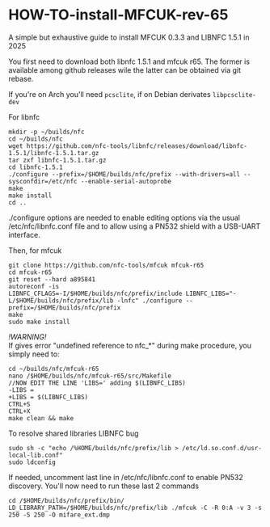 # HOW-TO-install-MFCUK-rev-65
A simple but exhaustive guide to install MFCUK 0.3.3 and LIBNFC 1.5.1 in 2025

You first need to download both libnfc 1.5.1 and mfcuk r65. The former is available among github releases wile the latter can be obtained via git rebase.

If you're on Arch you'll need `pcsclite`, if on Debian derivates `libpcsclite-dev`

For libnfc

    mkdir -p ~/builds/nfc
    cd ~/builds/nfc
    wget https://github.com/nfc-tools/libnfc/releases/download/libnfc-1.5.1/libnfc-1.5.1.tar.gz
    tar zxf libnfc-1.5.1.tar.gz
    cd libnfc-1.5.1
    ./configure --prefix=/$HOME/builds/nfc/prefix --with-drivers=all --sysconfdir=/etc/nfc --enable-serial-autoprobe
    make
    make install
    cd ..
./configure options are needed to enable editing options via the usual /etc/nfc/libnfc.conf file and to allow using a PN532 shield with a USB-UART interface.

Then, for mfcuk

    git clone https://github.com/nfc-tools/mfcuk mfcuk-r65
    cd mfcuk-r65
    git reset --hard a895841
    autoreconf -is
    LIBNFC_CFLAGS=-I/$HOME/builds/nfc/prefix/include LIBNFC_LIBS="-L/$HOME/builds/nfc/prefix/lib -lnfc" ./configure --prefix=/$HOME/builds/nfc/prefix
    make
    sudo make install

*!WARNING!*  
If gives error "undefined reference to nfc_*" during make procedure, you simply need to:

    cd ~/builds/nfc/mfcuk-r65
    nano /$HOME/builds/nfc/mfcuk-r65/src/Makefile
    //NOW EDIT THE LINE 'LIBS=' adding $(LIBNFC_LIBS)
    -LIBS =
    +LIBS = $(LIBNFC_LIBS)
    CTRL+S
    CTRL+X
    make clean && make

To resolve shared libraries LIBNFC bug

    sudo sh -c "echo /%HOME/builds/nfc/prefix/lib > /etc/ld.so.conf.d/usr-local-lib.conf"
    sudo ldconfig
   
If needed, uncomment last line in /etc/nfc/libnfc.conf to enable PN532 discovery.
You'll now need to run these last 2 commands

    cd /$HOME/builds/nfc/prefix/bin/  
    LD_LIBRARY_PATH=/$HOME/builds/nfc/prefix/lib ./mfcuk -C -R 0:A -v 3 -s 250 -S 250 -O mifare_ext.dmp
